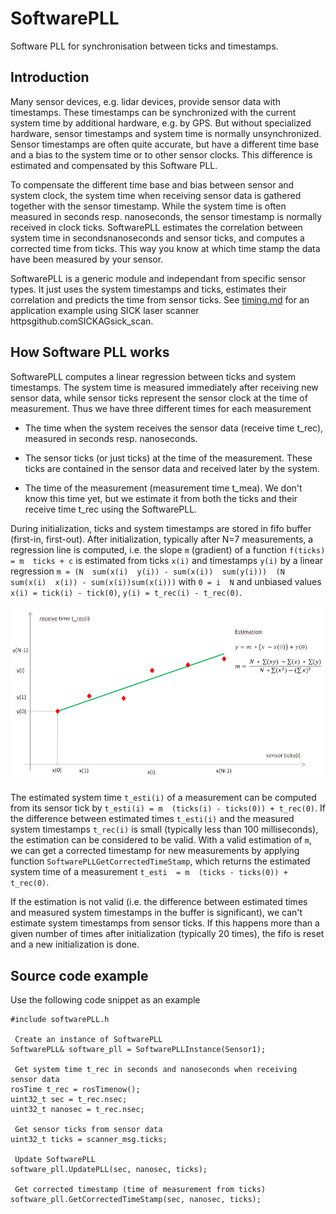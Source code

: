 # SoftwarePLL

Software PLL for synchronisation between ticks and timestamps.

## Introduction

Many sensor devices, e.g. lidar devices, provide sensor data with timestamps. These timestamps can be synchronized with
the current system time by additional hardware, e.g. by GPS. But without specialized hardware, sensor timestamps and 
system time is normally unsynchronized. Sensor timestamps are often quite accurate, but have a different time base and 
a bias to the system time or to other sensor clocks. This difference is estimated and compensated by this Software PLL.

To compensate the different time base and bias between sensor and system clock, the system time when receiving sensor data 
is gathered together with the sensor timestamp. While the system time is often measured in seconds resp. nanoseconds, 
the sensor timestamp is normally received in clock ticks. SoftwarePLL estimates the correlation between system time in 
secondsnanoseconds and sensor ticks, and computes a corrected time from ticks. This way you know at which time stamp the data 
have been measured by your sensor. 

SoftwarePLL is a generic module and independant from specific sensor types. It just uses the system timestamps and ticks,
estimates their correlation and predicts the time from sensor ticks. See [timing.md](timing.md) for an application
example using SICK laser scanner httpsgithub.comSICKAGsick_scan. 

## How Software PLL works

SoftwarePLL computes a linear regression between ticks and system timestamps. The system time is measured immediately 
after receiving new sensor data, while sensor ticks represent the sensor clock at the time of measurement. Thus we have
three different times for each measurement

- The time when the system receives the sensor data (receive time t_rec), measured in seconds resp. nanoseconds.  

- The sensor ticks (or just ticks) at the time of the measurement. These ticks are contained in the sensor data and 
received later by the system.

- The time of the measurement (measurement time t_mea). We don't know this time yet, but we estimate it from both the ticks 
and their receive time t_rec using the SoftwarePLL.

During initialization, ticks and system timestamps are stored in fifo buffer (first-in, first-out). After initialization, 
typically after N=7 measurements, a regression line is computed, i.e. the slope `m` (gradient) of a function 
`f(ticks) = m  ticks + c` is estimated from ticks `x(i)` and timestamps `y(i)` by a linear regression
`m = (N  sum(x(i)  y(i)) - sum(x(i))  sum(y(i)))  (N  sum(x(i)  x(i)) - sum(x(i))sum(x(i)))` with `0 = i  N` and
unbiased values `x(i) = tick(i) - tick(0)`, `y(i) = t_rec(i) - t_rec(0)`.

![pll_regression.png](pll_regression.png)

The estimated system time `t_esti(i)` of a measurement can be computed from its sensor tick by `t_esti(i) = m  (ticks(i) - ticks(0)) + t_rec(0)`.
If the difference between estimated times `t_esti(i)` and the measured system timestamps `t_rec(i)` is small (typically 
less than 100 milliseconds), the estimation can be considered to be valid. With a valid estimation of `m`, we can
get a corrected timestamp for new measurements by applying function `SoftwarePLLGetCorrectedTimeStamp`, which returns
the estimated system time of a measurement `t_esti  = m  (ticks - ticks(0)) + t_rec(0)`.

If the estimation is not valid (i.e. the difference between estimated times and measured system timestamps in the buffer is 
significant), we can't estimate system timestamps from sensor ticks. If this happens more than a given number of times
after initialization (typically 20 times), the fifo is reset and a new initialization is done.

## Source code example

Use the following code snippet as an example

```
#include softwarePLL.h

 Create an instance of SoftwarePLL
SoftwarePLL& software_pll = SoftwarePLLInstance(Sensor1);

 Get system time t_rec in seconds and nanoseconds when receiving sensor data
rosTime t_rec = rosTimenow();
uint32_t sec = t_rec.nsec;
uint32_t nanosec = t_rec.nsec;

 Get sensor ticks from sensor data
uint32_t ticks = scanner_msg.ticks;

 Update SoftwarePLL
software_pll.UpdatePLL(sec, nanosec, ticks);

 Get corrected timestamp (time of measurement from ticks)
software_pll.GetCorrectedTimeStamp(sec, nanosec, ticks);
```